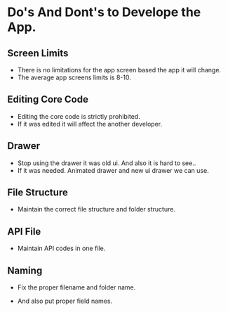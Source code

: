 # Do's And Dont's to Develope the App.
## Screen Limits
* There is no limitations for the app screen based the app it will change.
* The average app screens limits is 8-10.
## Editing Core Code
* Editing the core code is strictly prohibited.
* If it was edited it will affect the another developer.
## Drawer
* Stop using the drawer it was old ui. And also it is hard to see..
* If it was needed. Animated drawer and new ui drawer we can use.

## File Structure
* Maintain the correct file structure and folder structure.

## API File

* Maintain API codes in one file. 

## Naming 

* Fix the proper filename and folder name.

* And also put proper field names.  